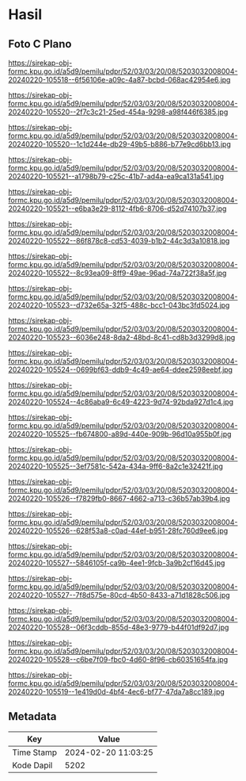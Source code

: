 # Hasil

## Foto C Plano

https://sirekap-obj-formc.kpu.go.id/a5d9/pemilu/pdpr/52/03/03/20/08/5203032008004-20240220-105518--6f56106e-a09c-4a87-bcbd-068ac42954e6.jpg

https://sirekap-obj-formc.kpu.go.id/a5d9/pemilu/pdpr/52/03/03/20/08/5203032008004-20240220-105520--2f7c3c21-25ed-454a-9298-a98f446f6385.jpg

https://sirekap-obj-formc.kpu.go.id/a5d9/pemilu/pdpr/52/03/03/20/08/5203032008004-20240220-105520--1c1d244e-db29-49b5-b886-b77e9cd6bb13.jpg

https://sirekap-obj-formc.kpu.go.id/a5d9/pemilu/pdpr/52/03/03/20/08/5203032008004-20240220-105521--a1798b79-c25c-41b7-ad4a-ea9ca131a541.jpg

https://sirekap-obj-formc.kpu.go.id/a5d9/pemilu/pdpr/52/03/03/20/08/5203032008004-20240220-105521--e6ba3e29-8112-4fb6-8706-d52d74107b37.jpg

https://sirekap-obj-formc.kpu.go.id/a5d9/pemilu/pdpr/52/03/03/20/08/5203032008004-20240220-105522--86f878c8-cd53-4039-b1b2-44c3d3a10818.jpg

https://sirekap-obj-formc.kpu.go.id/a5d9/pemilu/pdpr/52/03/03/20/08/5203032008004-20240220-105522--8c93ea09-8ff9-49ae-96ad-74a722f38a5f.jpg

https://sirekap-obj-formc.kpu.go.id/a5d9/pemilu/pdpr/52/03/03/20/08/5203032008004-20240220-105523--d732e65a-32f5-488c-bcc1-043bc3fd5024.jpg

https://sirekap-obj-formc.kpu.go.id/a5d9/pemilu/pdpr/52/03/03/20/08/5203032008004-20240220-105523--6036e248-8da2-48bd-8c41-cd8b3d3299d8.jpg

https://sirekap-obj-formc.kpu.go.id/a5d9/pemilu/pdpr/52/03/03/20/08/5203032008004-20240220-105524--0699bf63-ddb9-4c49-ae64-ddee2598eebf.jpg

https://sirekap-obj-formc.kpu.go.id/a5d9/pemilu/pdpr/52/03/03/20/08/5203032008004-20240220-105524--4c86aba9-6c49-4223-9d74-92bda927d1c4.jpg

https://sirekap-obj-formc.kpu.go.id/a5d9/pemilu/pdpr/52/03/03/20/08/5203032008004-20240220-105525--fb674800-a89d-440e-909b-96d10a955b0f.jpg

https://sirekap-obj-formc.kpu.go.id/a5d9/pemilu/pdpr/52/03/03/20/08/5203032008004-20240220-105525--3ef7581c-542a-434a-9ff6-8a2c1e32421f.jpg

https://sirekap-obj-formc.kpu.go.id/a5d9/pemilu/pdpr/52/03/03/20/08/5203032008004-20240220-105526--f7829fb0-8667-4662-a713-c36b57ab39b4.jpg

https://sirekap-obj-formc.kpu.go.id/a5d9/pemilu/pdpr/52/03/03/20/08/5203032008004-20240220-105526--628f53a8-c0ad-44ef-b951-28fc760d9ee6.jpg

https://sirekap-obj-formc.kpu.go.id/a5d9/pemilu/pdpr/52/03/03/20/08/5203032008004-20240220-105527--5846105f-ca9b-4ee1-9fcb-3a9b2cf16d45.jpg

https://sirekap-obj-formc.kpu.go.id/a5d9/pemilu/pdpr/52/03/03/20/08/5203032008004-20240220-105527--7f8d575e-80cd-4b50-8433-a71d1828c506.jpg

https://sirekap-obj-formc.kpu.go.id/a5d9/pemilu/pdpr/52/03/03/20/08/5203032008004-20240220-105528--06f3cddb-855d-48e3-9779-b44f01df92d7.jpg

https://sirekap-obj-formc.kpu.go.id/a5d9/pemilu/pdpr/52/03/03/20/08/5203032008004-20240220-105528--c6be7f09-fbc0-4d60-8f96-cb60351654fa.jpg

https://sirekap-obj-formc.kpu.go.id/a5d9/pemilu/pdpr/52/03/03/20/08/5203032008004-20240220-105519--1e419d0d-4bf4-4ec6-bf77-47da7a8cc189.jpg


## Metadata

| Key        | Value               |
| ---------- | ------------------- |
| Time Stamp | 2024-02-20 11:03:25 |
| Kode Dapil | 5202                |



